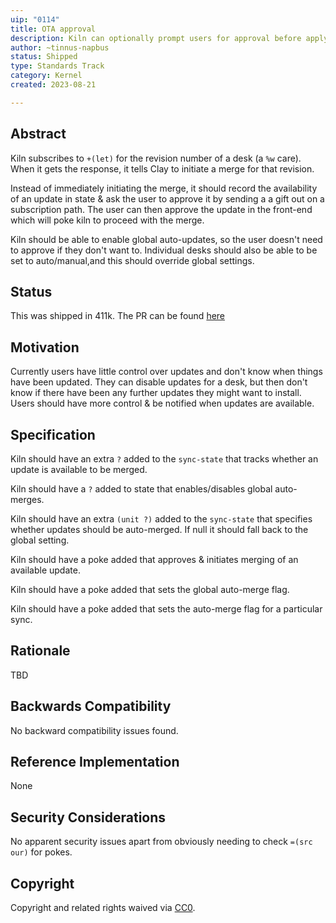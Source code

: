 ```yaml
---
uip: "0114"
title: OTA approval
description: Kiln can optionally prompt users for approval before applying pending updates
author: ~tinnus-napbus
status: Shipped
type: Standards Track
category: Kernel
created: 2023-08-21

---
```


## Abstract

Kiln subscribes to `+(let)` for the revision number of a desk (a `%w` care).
When it gets the response, it tells Clay to initiate a merge for that revision.

Instead of immediately initiating the merge, it should record the availability
of an update in state & ask the user to approve it by sending a a gift out on a
subscription path. The user can then approve the update in the front-end which
will poke kiln to proceed with the merge.

Kiln should be able to enable global auto-updates, so the user doesn't need to
approve if they don't want to. Individual desks should also be able to be set
to auto/manual,and this should override global settings.

## Status

This was shipped in 411k. The PR can be found [here](https://github.com/urbit/urbit/pull/6793)

## Motivation

Currently users have little control over updates and don't know when things
have been updated. They can disable updates for a desk, but then don't know if
there have been any further updates they might want to install. Users should
have more control & be notified when updates are available.

## Specification

Kiln should have an extra `?` added to the `sync-state` that tracks whether an
update is available to be merged.

Kiln should have a `?` added to state that enables/disables global auto-merges.

Kiln should have an extra `(unit ?)` added to the `sync-state` that specifies
whether updates should be auto-merged. If null it should fall back to the
global setting.

Kiln should have a poke added that approves & initiates merging of an available
update.

Kiln should have a poke added that sets the global auto-merge flag.

Kiln should have a poke added that sets the
auto-merge flag for a particular sync.

## Rationale

TBD

## Backwards Compatibility

No backward compatibility issues found.

## Reference Implementation

None

## Security Considerations

No apparent security issues apart from obviously needing to check `=(src our)`
for pokes.

## Copyright

Copyright and related rights waived via [CC0](../LICENSE.md).
